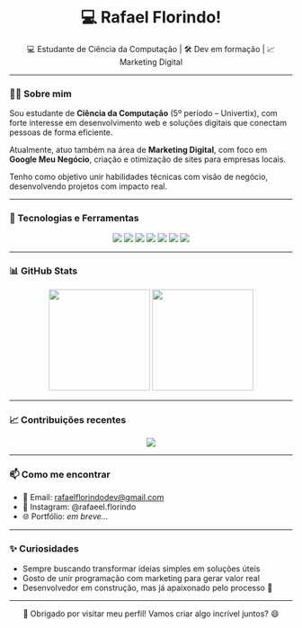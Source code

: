 <h1 align="center">💻 Rafael Florindo!</h1>

<p align="center">
  💻 Estudante de Ciência da Computação | 🛠️ Dev em formação | 📈 Marketing Digital
</p>

---

### 👨‍💻 Sobre mim

Sou estudante de **Ciência da Computação** (5º período – Univertix), com forte interesse em desenvolvimento web e soluções digitais que conectam pessoas de forma eficiente.

Atualmente, atuo também na área de **Marketing Digital**, com foco em **Google Meu Negócio**, criação e otimização de sites para empresas locais.

Tenho como objetivo unir habilidades técnicas com visão de negócio, desenvolvendo projetos com impacto real.

---

### 🧰 Tecnologias e Ferramentas

<div align="center">
  <img src="https://img.shields.io/badge/Python-3776AB?style=for-the-badge&logo=python&logoColor=white"/>
  <img src="https://img.shields.io/badge/JavaScript-F7DF1E?style=for-the-badge&logo=javascript&logoColor=black"/>
  <img src="https://img.shields.io/badge/HTML5-E34F26?style=for-the-badge&logo=html5&logoColor=white"/>
  <img src="https://img.shields.io/badge/CSS3-1572B6?style=for-the-badge&logo=css3&logoColor=white"/>
  <img src="https://img.shields.io/badge/Flask-000000?style=for-the-badge&logo=flask&logoColor=white"/>
  <img src="https://img.shields.io/badge/Git-F05032?style=for-the-badge&logo=git&logoColor=white"/>
  <img src="https://img.shields.io/badge/GitHub-181717?style=for-the-badge&logo=github&logoColor=white"/>
</div>

---

### 📊 GitHub Stats

<div align="center">
  <img height="180em" src="https://github-readme-stats.vercel.app/api?username=RafaellFlorindo&show_icons=true&theme=tokyonight&count_private=true"/>
  <img height="180em" src="https://github-readme-stats.vercel.app/api/top-langs/?username=RafaellFlorindo&layout=compact&theme=radical"/>
</div>

---

### 📈 Contribuições recentes

<div align="center">
  <img src="https://github-readme-activity-graph.vercel.app/graph?username=RafaellFlorindo&theme=tokyo-night&hide_border=true"/>
</div>

---

### 📫 Como me encontrar

- 📧 Email: rafaelflorindodev@gmail.com
- 📱 Instagram: @rafaeel.florindo
- 🌐 Portfólio: *em breve...*

---

### ✨ Curiosidades

- Sempre buscando transformar ideias simples em soluções úteis  
- Gosto de unir programação com marketing para gerar valor real  
- Desenvolvedor em construção, mas já apaixonado pelo processo 🚀

---

<p align="center">
  🙌 Obrigado por visitar meu perfil!  
  Vamos criar algo incrível juntos? 😄
</p>
